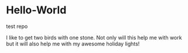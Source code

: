# Hello-World
test repo

I like to get two birds with one stone. Not only will this help me with work but it will also help me with my awesome holiday lights!
